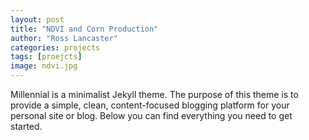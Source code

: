 ```yaml
---
layout: post
title: "NDVI and Corn Production"
author: "Ross Lancaster"
categories: projects
tags: [proejcts]
image: ndvi.jpg
---
```


Millennial is a minimalist Jekyll theme. The purpose of this theme is to provide a simple, clean, content-focused blogging platform for your personal site or blog. Below you can find everything you need to get started.
